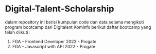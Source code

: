 # Digital-Talent-Scholarship
dalam repository ini berisi kumpulan code dan data selama mengikuti program bootcamp dari Digitalent Kominfo
berikut daftar bootcamp yang telah diikuti :
1. FGA - Frontend Developer 2022 - Progate
2. FGA - Javascript with API 2022 - Progate

